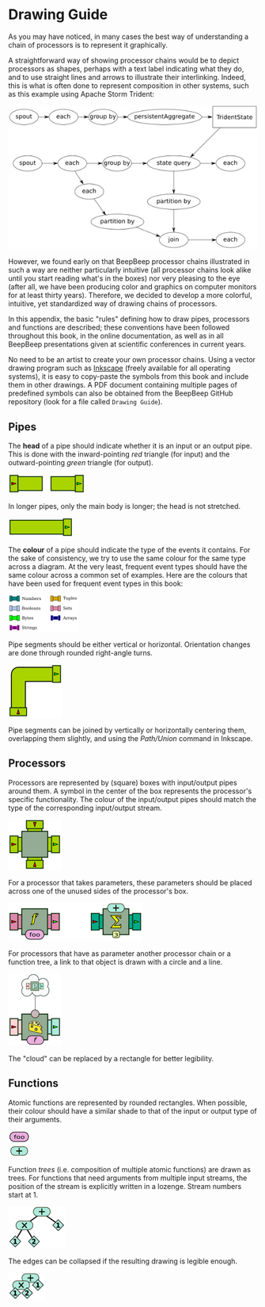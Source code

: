 Drawing Guide
=============

As you may have noticed, in many cases the best way of understanding a chain of processors is to represent it graphically.

A straightforward way of showing processor chains would be to depict processors as shapes, perhaps with a text label indicating what they do, and to use straight lines and arrows to illustrate their interlinking. Indeed, this is what is often done to represent composition in other systems, such as this example using Apache Storm Trident:

![The composition of "spouts" and "bolts" in Apache Storm Trident.](Trident.png)

However, we found early on that BeepBeep processor chains illustrated in such a way are neither particularly intuitive (all processor chains look alike until you start reading what's in the boxes) nor very pleasing to the eye (after all, we have been producing color and graphics on computer monitors for at least thirty years). Therefore, we decided to develop a more colorful, intuitive, yet standardized way of drawing chains of processors.

In this appendix, the basic "rules" defining how to draw pipes, processors and functions are described; these conventions have been followed throughout this book, in the online documentation, as well as in all BeepBeep presentations given at scientific conferences in current years.

No need to be an artist to create your own processor chains. Using a vector drawing program such as [Inkscape](https://inkscape.org) (freely available for all operating systems), it is easy to copy-paste the symbols from this book and include them in other drawings. A PDF document containing multiple pages of predefined symbols can also be obtained from the BeepBeep GitHub repository (look for a file called `Drawing Guide`).

## Pipes

The **head** of a pipe should indicate whether it is an input or an output pipe. This is done with the inward-pointing *red* triangle (for input) and the outward-pointing *green* triangle (for output).

![Input and output pipes.](Pipes.png)

In longer pipes, only the main body is longer; the head is not stretched.

![A longer pipe.](PipesLong.png)

The <!--\index{pipe!colour coding} \textbf{colour}-->**colour**<!--/i--> of a pipe should indicate the type of the events it contains. For the sake of consistency, we try to use the same colour for the same type across a diagram. At the very least, frequent event types should have the same colour across a common set of examples. Here are the colours that have been used for frequent event types in this book:

![Colour coding for pipes.](Colors.png)

Pipe segments should be either
vertical or  horizontal. Orientation
changes are done through
rounded right-angle turns.

![A pipe with a 90-degree angle.](Corner.png)

Pipe segments can be joined by vertically or horizontally centering them, overlapping them slightly, and using the *Path/Union* command in Inkscape.

## Processors

Processors are represented by (square) boxes with input/output pipes around them. A symbol in the center of the box represents the processor's specific functionality. The colour of the input/output pipes should match the type of the corresponding input/output stream.

![A generic processor box.](Processor.png)

For a processor that takes parameters, these parameters should be placed across one of the unused sides of the processor's box.

![Processors taking parameters.](ProcessorParams.png)

For processors that have as parameter another processor chain or a function tree, a link to that object is drawn with a circle and a line.

![Processor taking another processor as a parameter.](ProcessorProc.png)

The "cloud" can be replaced by a rectangle for better legibility.

## Functions

Atomic functions are represented by rounded rectangles. When possible, their colour should have a similar shade to that of the input or output type of their arguments.

![Functions.](Functions.png)

Function *trees* (i.e. composition of multiple atomic functions) are drawn as trees. For functions that need arguments from multiple input streams, the position of the stream is explicitly written in a lozenge. Stream numbers start at 1.

![A function tree.](FunctionTree.png)

The edges can be collapsed if the resulting drawing is legible enough.

![A collapsed function tree.](FunctionTreeCollapsed.png)

<!-- :wrap=soft: -->